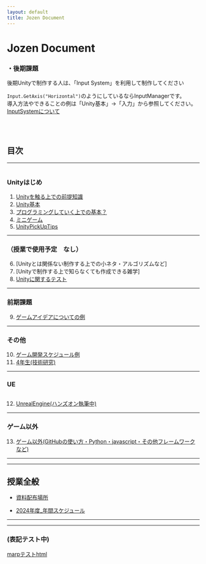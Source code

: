 ```yaml
---
layout: default
title: Jozen Document
---
```


# Jozen Document



### **・後期課題**  
後期Unityで制作する人は、「Input System」を利用して制作してください  

`Input.GetAxis("Horizontal")`のようにしているならInputManagerです。  
導入方法やできることの例は「Unity基本」→「入力」から参照してください。
[InputSystemについて](_pages/2_UnityBasicKnowledge/2_1_InputSystem/2_1.md)


<br>

<br>

## **目次**

---

 <img src="{{ site.baseurl }}/assets/images/Unity.png"  alt="" title="" >

### Unityはじめ 

1. [Unityを触る上での前提知識](_pages/1_ElementaryKnowledge/1.md)  
2. [Unity基本](_pages/2_UnityBasicKnowledge/2.md)
3. [プログラミングしていく上での基本？](_pages/3_ProgramBasic/3_0.md)
4. [ミニゲーム](_pages/4_MiniGame/4_0.md)
5. [UnityPickUpTips](_pages/5_UnityPickUpTips/5_0.md)

---

### （授業で使用予定　なし）
6. [Unityとは関係ない制作する上での小ネタ・アルゴリズムなど]
7. [Unityで制作する上で知らなくても作成できる雑学]
8. [Unityに関するテスト](_pages/8_UnityTest/UnityTest.md)


---

### 前期課題
9. [ゲームアイデアについての例](_pages/9_GameIdea/GameIdea.md)

---

### その他
10. [ゲーム開発スケジュール例](_pages/10_DevelopmentSystem/12_.md)
11. [4年生(技術研究)](https://drive.google.com/drive/folders/1TpJ4X9BsxgRowhkXeRwHW9v035wBncIT)

---

### UE
<img src="{{ site.baseurl }}/assets/images/UE.png"  alt="" title="" class="position-center">

12. [UnrealEngine(ハンズオン執筆中)](_pages/12_UnrealEngine/8_0.md)


---

### ゲーム以外
13. [ゲーム以外(GitHubの使い方・Python・javascript・その他フレームワークなど)](_pages/13_OtherThanGames/9_0.md)

---
---
## 授業全般

+ <a href="https://drive.google.com/drive/folders/1HB7OoyzdHM3_PNg-6Q7Ln2pf44dN0e1m" target="_blank">資料配布場所</a>

+ <a href="https://docs.google.com/spreadsheets/d/1nar1mbPLBWnX5I3DaNg93zN5vKgjLRBzA5sCK2A8ecg/edit#gid=361639574" target="_blank">2024年度_年間スケジュール</a>

---

---


### (表記テスト中)

[marpテストhtml](presentation.html)

